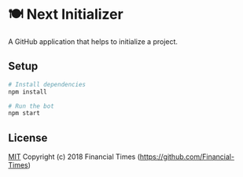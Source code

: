 # 🍽 Next Initializer

A GitHub application that helps to initialize a project.

## Setup

```sh
# Install dependencies
npm install

# Run the bot
npm start
```

## License

[MIT](LICENSE) Copyright (c) 2018 Financial Times (https://github.com/Financial-Times)
